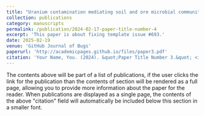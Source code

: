 ```yaml
---
title: "Uranium contamination mediating soil and ore microbial community assembly at four mining sites, South China"
collection: publications
category: manuscripts
permalink: /publication/2024-02-17-paper-title-number-4
excerpt: 'This paper is about fixing template issue #693.'
date: 2025-02-19
venue: 'GitHub Journal of Bugs'
paperurl: 'http://academicpages.github.io/files/paper3.pdf'
citation: 'Your Name, You. (2024). &quot;Paper Title Number 3.&quot; <i>GitHub Journal of Bugs</i>. 1(3).'
---
```


The contents above will be part of a list of publications, if the user clicks the link for the publication than the contents of section will be rendered as a full page, allowing you to provide more information about the paper for the reader. When publications are displayed as a single page, the contents of the above "citation" field will automatically be included below this section in a smaller font.
